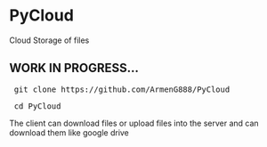 # PyCloud
Cloud Storage of files

<h2> WORK IN PROGRESS...</h2>

<pre> git clone https://github.com/ArmenG888/PyCloud </pre>
<pre> cd PyCloud </pre>

The client can download files or upload files into the server and can download them like google drive
